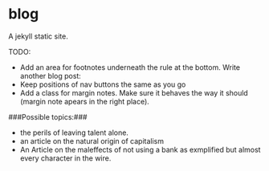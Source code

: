 blog
====
A jekyll static site.

TODO:

- Add an area for footnotes underneath the rule at the bottom.
Write another blog post:
- Keep positions of nav buttons the same as you go
- Add a class for margin notes. Make sure it behaves the way it should (margin
  note apears in the right place).

###Possible topics:###
- the perils of leaving talent alone.
- an article on the natural origin of capitalism
- An Article on the maleffects of not using a bank as exmplified but almost
  every character in the wire. 

